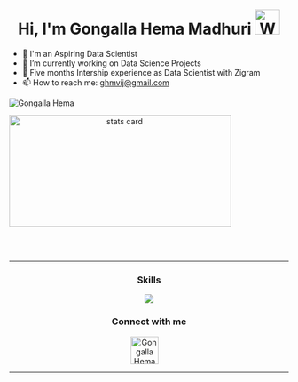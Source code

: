 <h1 align="center">Hi, I'm Gongalla Hema Madhuri <img src="https://raw.githubusercontent.com/nixin72/nixin72/master/wave.gif" alt="Waving hand animated gif" height="45" width="45" /></h1>


- 🔭 I'm an Aspiring Data Scientist
- 🌱 I’m currently working on Data Science Projects
- 💬 Five months Intership experience as Data Scientist with Zigram
- 📫 How to reach me: ghmvij@gmail.com

<p align="left"> <img src="https://komarev.com/ghpvc/?username=Gongalla-Hema&label=Profile%20views&color=0e75b6&style=flat" alt="Gongalla Hema" /> </p>

<p>
	<a align= "center" href="https://github.com/Gongalla-Hema"><img alt= "stats card" align="center" height="200px" width="400" src="https://github-readme-stats.vercel.app/api?username=Gongalla-Hema&theme=cobalt&show_icons=true&count_private=true" />
  	</a>
</p>

<br><br>
<hr>

<p>
	<h3 align="center">Skills</h3>
	<p align="center">
	  <a href="https://skillicons.dev">
	    <img src="https://skillicons.dev/icons?i=python,pytorch,mysql,postgresql" />
	  </a>
	</p>

<p>
	<h3 align="center">Connect with me</h3>
	<p align="center">
		<a href="https://www.linkedin.com/in/gongallahema/" target="blank"><img align="center" src="https://img.icons8.com/cute-clipart/64/000000/linkedin.png" alt="Gongalla Hema" height="50" width="50" /></a>&nbsp;&nbsp;&nbsp;&nbsp;
	</p>
</p>

<hr>


